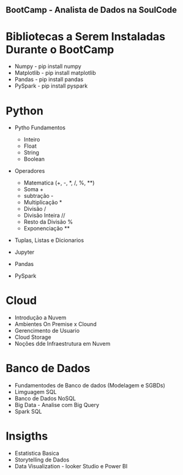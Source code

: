 ## BootCamp - Analista de Dados na SoulCode 

# Bibliotecas a Serem Instaladas Durante o BootCamp
- Numpy - pip install numpy
- Matplotlib - pip install matplotlib
- Pandas -  pip install pandas
- PySpark -  pip install pyspark

# Python
- Pytho Fundamentos
    - Inteiro 
    - Float
    - String
    - Boolean
- Operadores
    - Matematica (+, -, *, /, %, **)
    - Soma +
    - subtração -
    - Multiplicação *
    - Divisão /
    - Divisão Inteira //
    - Resto da Divisão %
    - Exponenciação **

- Tuplas, Listas e Dicionarios
- Jupyter
- Pandas
- PySpark

# Cloud
- Introdução a Nuvem
- Ambientes On Premise x Clound
- Gerencimento de Usuario
- Cloud Storage
- Noções dde Infraestrutura em Nuvem

# Banco de Dados
- Fundamentodes de Banco de dados (Modelagem e SGBDs)
- Limguagem SQL
- Banco de Dados NoSQL
- Big Data - Analise com Big Query
- Spark SQL

# Insigths
- Estatistica Basica
- Storytelling de Dados
- Data Visualization - looker Studio e Power BI